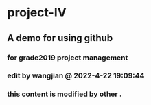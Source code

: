 # project-IV
## A demo for using github
### for grade2019 project management
### edit by wangjian @ 2022-4-22 19:09:44
### this content is modified by other .
